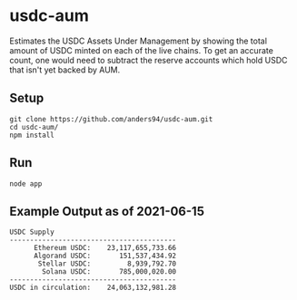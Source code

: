 usdc-aum
========

Estimates the USDC Assets Under Management by showing the total amount
of USDC minted on each of the live chains. To get an accurate count,
one would need to subtract the reserve accounts which hold USDC that isn't
yet backed by AUM.

## Setup
```
git clone https://github.com/anders94/usdc-aum.git
cd usdc-aum/
npm install
```

## Run
```
node app
```

## Example Output as of 2021-06-15
```
USDC Supply
-----------------------------------------
      Ethereum USDC:    23,117,655,733.66
      Algorand USDC:       151,537,434.92
       Stellar USDC:         8,939,792.70
        Solana USDC:       785,000,020.00
-----------------------------------------
USDC in circulation:    24,063,132,981.28
```
